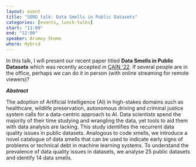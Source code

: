 ```yaml
---
layout: event
title: "SERG talk: Data Smells in Public Datasets"
categories: [events, lunch-talks]
start: "11:00"
end: "12:00"
speaker: Arumoy Shome
where: Hybrid
---
```


In this talk, I will present our recent paper titled **Data Smells in
Public Datasets** which was recently accepted in [CAIN
'22](LINKME). If several people are in the office, perhaps we can do
it in person (with online streaming for remote viewers)?

***Abstract***

The adoption of Artificial Intelligence (AI) in high-stakes domains
such as healthcare, wildlife preservation, autonomous driving and
criminal justice system calls for a data-centric approach to AI. Data
scientists spend the majority of their time studying and wrangling the
data, yet tools to aid them with data analysis are lacking. This study
identifies the recurrent data quality issues in public
datasets. Analogous to code smells, we introduce a novel catalogue of
data smells that can be used to indicate early signs of problems or
technical debt in machine learning systems. To understand the
prevalence of data quality issues in datasets, we analyse 25 public
datasets and identify 14 data smells.
